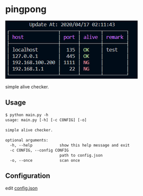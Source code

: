 # pingpong

![screenshot.png](https://github.com/kamiyaowl/pingpong/blob/master/screenshot.PNG?raw=true)

simple alive checker.

## Usage

```
$ python main.py -h
usage: main.py [-h] [-c CONFIG] [-o]

simple alive checker.

optional arguments:
  -h, --help            show this help message and exit
  -c CONFIG, --config CONFIG
                        path to config.json
  -o, --once            scan once
```

## Configuration

edit [config.json](https://github.com/kamiyaowl/pingpong/blob/master/config.json)

